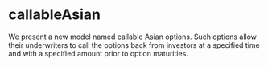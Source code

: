 # callableAsian
We present a new model named callable Asian options.  Such options allow their underwriters to call the options back from investors at a specified time and with a specified amount prior to option maturities.  
